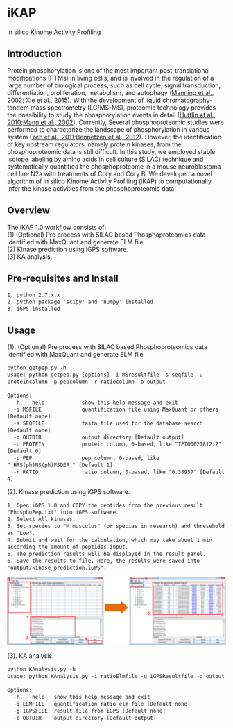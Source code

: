 # iKAP
in silico Kinome Activity Profiling

Introduction
------------
Protein phosphorylation is one of the most important post-translational modifications (PTMs) in living cells, and is involved in the regulation of a large number of biological process, such as cell cycle, signal transduction, differentiation, proliferation, metabolism, and autophagy ([Manning et al., 2002](https://www.ncbi.nlm.nih.gov/pubmed/12471243); [Xie et al., 2015](https://www.ncbi.nlm.nih.gov/pubmed/25484070)). With the development of liquid chromatography-tandem mass spectrometry (LC/MS-MS), proteomic technology provides the possibility to study the phosphorylation events in detail ([Huttlin et al., 2010](https://www.ncbi.nlm.nih.gov/pubmed/21183079);[Mann et al., 2002](https://www.ncbi.nlm.nih.gov/pubmed/12007495)). Currently, Several phosphoproteomic studies were performed to characterize the landscape of phosphorylation in various system ([Yeh et al., 2011](https://www.ncbi.nlm.nih.gov/pubmed/21460632);[Bennetzen et al., 2012](https://www.ncbi.nlm.nih.gov/pubmed/22517431)). However, the identification of key upstream regulators, namely protein kinases, from the phosphoproteomic data is still difficult. In this study, we employed stable isotope labeling by amino acids in cell culture (SILAC) technique and systematically quantified the phosphoproteome in a mouse neuroblastoma cell line N2a with treatments of Cory and Cory B. We developed a novel algorithm of in silico Kinome Activity Profiling (iKAP) to computationally infer the kinase activities from the phosphoproteomic data.

Overview
------------
The iKAP 1.0 workflow consists of: <br />
(1) (Optional) Pre process with SILAC based Phosphoproteomics data identified with MaxQuant and generate ELM file <br />
(2) Kinase prediction using iGPS software. <br />
(3) KA analysis.<br />

Pre-requisites and Install
------------
    1. python 2.7.x.x
	2. python package 'scipy' and 'numpy' installed
	3. iGPS installed

Usage
------------
(1). (Optional) Pre process with SILAC based Phosphoproteomics data identified with MaxQuant and generate ELM file <br />
```
python getpep.py -h
Usage: python getpep.py [options] -i MSresultfile -s seqfile -u proteincolumn -p pepcolumn -r ratiocolumn -o output

Options:
  -h, --help            show this help message and exit
  -i MSFILE				quantification file using MaxQuant or others [Default none]
  -s SEQFILE			fasta file used for the database search [Default none]
  -o OUTDIR				output directory [Default output]
  -u PROTEIN            protein column, 0-based, like "IPI00021812.2" [Default 0]
  -p PEP                pep column, 0-based, like "_HRS(ph)NS(ph)FSDER_" [Default 1]
  -r RATIO              ratio column, 0-based, like "0.38957" [Default 4]
```

(2). Kinase prediction using iGPS software. <br />
```
1. Open iGPS 1.0 and COPY the peptides from the previous result "PhosphoPep.txt" into iGPS software. 
2. Select All kinases. 
3. Set species to "M.musculus" (or species in research) and thresehold as "Low". 
4. Submit and wait for the calculation, which may take about 1 min according the amount of peptides input. 
5. The prediction results will be displayed in the result panel. 
6. Save the results to file. Here, the results were saved into "output/kinase_prediction.iGPS".
```
![](https://github.com/ybucla/iKAP/blob/master/igpsflow.png)

(3). KA analysis.<br />
```
python KAnalysis.py -h
Usage: python KAnalysis.py -i ratioElmfile -g iGPSResultfile -o output

Options:
  -h, --help   show this help message and exit
  -i ELMFILE   quantification ratio elm file [Default none]
  -g IGPSFILE  result file from iGPS [Default none]
  -o OUTDIR    output directory [Default output]
```

